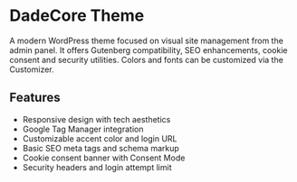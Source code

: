 # DadeCore Theme

A modern WordPress theme focused on visual site management from the admin panel. It offers Gutenberg compatibility, SEO enhancements, cookie consent and security utilities. Colors and fonts can be customized via the Customizer.

## Features
- Responsive design with tech aesthetics
- Google Tag Manager integration
- Customizable accent color and login URL
- Basic SEO meta tags and schema markup
- Cookie consent banner with Consent Mode
- Security headers and login attempt limit
